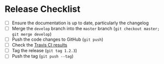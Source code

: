 # Release Checklist

- [ ] Ensure the documentation is up to date, particularly the changelog
- [ ] Merge the `develop` branch into the `master` branch (`git checkout master; git merge develop`)
- [ ] Push the code changes to GitHub (`git push`)
- [ ] Check the [Travis CI results](https://travis-ci.org/squigg/azure-queue-laravel)
- [ ] Tag the release (`git tag 1.2.3`)
- [ ] Push the tag (`git push --tag`)
